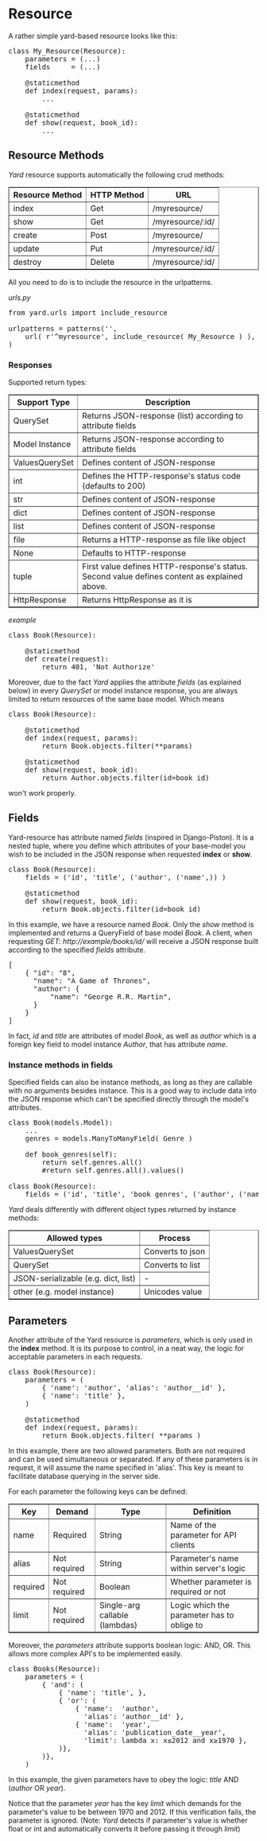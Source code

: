 # Resource

A rather simple yard-based resource looks like this:

<pre>
class My_Resource(Resource):
    parameters = (...)
    fields     = (...)

    @staticmethod
    def index(request, params):
        ...

    @staticmethod
    def show(request, book_id):
        ...
</pre>

## Resource Methods

*Yard* resource supports automatically the following crud methods:

<table border="1">
    <tr>
        <th>Resource Method</th>
        <th>HTTP Method</th>
        <th>URL</th>
    </tr>
    <tr>
        <td>index</td>
        <td>Get</td>
        <td>/myresource/</td>
    </tr>
    <tr>
        <td>show</td>
        <td>Get</td>
        <td>/myresource/:id/</td>
    </tr>
    <tr>
        <td>create</td>
        <td>Post</td>
        <td>/myresource/</td>
    </tr>
    <tr>
        <td>update</td>
        <td>Put</td>
        <td>/myresource/:id/</td>
    </tr>
    <tr>
        <td>destroy</td>
        <td>Delete</td>
        <td>/myresource/:id/</td>
    </tr>
</table>

All you need to do is to include the resource in the urlpatterns.

*urls.py*
<pre>
from yard.urls import include_resource

urlpatterns = patterns('',
    url( r'^myresource', include_resource( My_Resource ) ),
)
</pre>

### Responses

Supported return types:

<table border="1">
    <tr>
        <th>Support Type</th>
        <th>Description</th>
    </tr>
    <tr>
        <td>QuerySet</td>
        <td>Returns JSON-response (list) according to attribute fields</td>
    </tr>
    <tr>
        <td>Model Instance</td>
        <td>Returns JSON-response according to attribute fields</td>
    </tr>
    <tr>
        <td>ValuesQuerySet</td>
        <td>Defines content of JSON-response</td>
    </tr>
    <tr>
        <td>int</td>
        <td>Defines the HTTP-response's status code (defaults to 200)</td>
    </tr>
    <tr>
        <td>str</td>
        <td>Defines content of JSON-response</td>
    </tr>
    <tr>
        <td>dict</td>
        <td>Defines content of JSON-response</td>
    </tr>
    <tr>
        <td>list</td>
        <td>Defines content of JSON-response</td>
    </tr>
    <tr>
        <td>file</td>
        <td>Returns a HTTP-response as file like object</td>
    </tr>
    <tr>
        <td>None</td>
        <td>Defaults to HTTP-response</td>
    </tr>
    <tr>
        <td>tuple</td>
        <td>
            First value defines HTTP-response's status.
            Second value defines content as explained above.
        </td>
    </tr>
    <tr>
        <td>HttpResponse</td>
        <td>Returns HttpResponse as it is</td>
    </tr>
</table>

*example*
<pre>
class Book(Resource):

    @staticmethod
    def create(request):
        return 401, 'Not Authorize'
</pre>

Moreover, due to the fact *Yard* applies the attribute *fields* (as explained below) in every *QuerySet* or model instance response, you are always limited to return resources of the same base model. Which means

<pre>
class Book(Resource):

    @staticmethod
    def index(request, params):
        return Book.objects.filter(**params)
    
    @staticmethod
    def show(request, book_id):
        return Author.objects.filter(id=book_id)
</pre>

won't work properly.


## Fields

Yard-resource has attribute named *fields* (inspired in Django-Piston). It is a nested tuple, where you define which attributes of your base-model you wish to be included in the JSON response when requested **index** or **show**.

<pre>
class Book(Resource):
    fields = ('id', 'title', ('author', ('name',)) )
    
    @staticmethod
    def show(request, book_id):
        return Book.objects.filter(id=book_id)
</pre>

In this example, we have a resource named *Book*. Only the *show* method is implemented and returns a QueryField of base model *Book*. A client, when requesting *GET: http://example/books/id/* will receive a JSON response built according to the specified *fields* attribute.

<pre>
[ 
    { "id": "8",
      "name": "A Game of Thrones",
      "author": {
          "name": "George R.R. Martin",
      }
    } 
]
</pre>

In fact, *id* and *title* are attributes of model *Book*, as well as *author* which is a foreign key field to model instance *Author*, that has attribute *name*.

### Instance methods in fields

Specified fields can also be instance methods, as long as they are callable with no arguments besides instance. This is a good way to include data into the JSON response which can't be specified directly through the model's attributes.

<pre>
class Book(models.Model):
    ...
    genres = models.ManyToManyField( Genre )
    
    def book_genres(self):
        return self.genres.all()
        #return self.genres.all().values()

class Book(Resource):
    fields = ('id', 'title', 'book_genres', ('author', ('name',)) )
</pre>

*Yard* deals differently with different object types returned by instance methods:

<table border="1">
    <tr>
        <th>Allowed types</th>
        <th>Process</th>
    </tr>
    <tr>
        <td>ValuesQuerySet</td>
        <td>Converts to json</td>
    </tr>
    <tr>
        <td>QuerySet</td>
        <td>Converts to list</td>
    </tr>
    <tr>
        <td>JSON-serializable (e.g. dict, list)</td>
        <td> - </td>
    </tr>
    <tr>
        <td>other (e.g. model instance)</td>
        <td>Unicodes value</td>
    </tr>
</table>


## Parameters

Another attribute of the Yard resource is *parameters*, which is only used in the **index** method. It is its purpose to control, in a neat way, the logic for acceptable parameters in each requests.

<pre>
class Book(Resource):
    parameters = (
        { 'name': 'author', 'alias': 'author__id' },
        { 'name': 'title' },
    )

    @staticmethod
    def index(request, params):
        return Book.objects.filter( **params )
</pre>

In this example, there are two allowed parameters. Both are not required and can be used simultaneous or separated. If any of these parameters is in request, it will assume the name specified in 'alias'. This key is meant to facilitate database querying in the server side.

For each parameter the following keys can be defined:

<table border="1">
    <tr>
        <th>Key</th>
        <th>Demand</th>
        <th>Type</th>
        <th>Definition</th>
    </tr>
    <tr>
        <td>name</td>
        <td>Required</td>
        <td>String</td>
        <td>Name of the parameter for API clients</td>
    </tr>
    <tr>
        <td>alias</td>
        <td>Not required</td>
        <td>String</td>
        <td>Parameter's name within server's logic</td>
    </tr>
    <tr>
        <td>required</td>
        <td>Not required</td>
        <td>Boolean</td>
        <td>Whether parameter is required or not</td>
    </tr>
    <tr>
        <td>limit</td>
        <td>Not required</td>
        <td>Single-arg callable (lambdas)</td>
        <td>Logic which the parameter has to oblige to</td>
    </tr>
</table>

Moreover, the *parameters* attribute supports boolean logic: AND, OR. This allows more complex API's to be implemented easily.

<pre>
class Books(Resource):
    parameters = (
        { 'and': (
            { 'name': 'title', },
            { 'or': (
                { 'name':  'author', 
                  'alias': 'author__id' },                                      
                { 'name':  'year',
                  'alias': 'publication_date__year',
                  'limit': lambda x: x&le;2012 and x&ge;1970 }, 
            )}, 
        )}, 
    )
</pre>

In this example, the given parameters have to obey the logic: *title* AND (*author* OR *year*). 

Notice that the parameter *year* has the key *limit* which demands for the parameter's value to be between 1970 and 2012. If this verification fails, the parameter is ignored. (Note: *Yard* detects if parameter's value is whether float or int and automatically converts it before passing it through *limit*)

